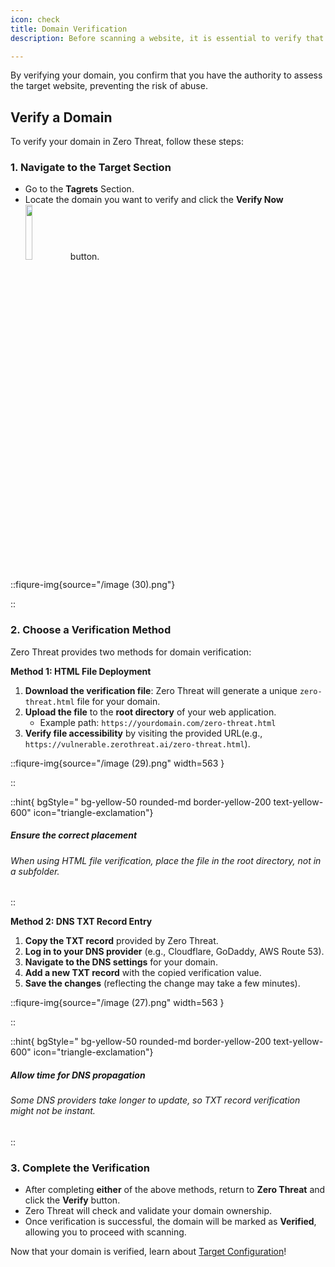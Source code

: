 ```yaml
---
icon: check
title: Domain Verification
description: Before scanning a website, it is essential to verify that you have the necessary permissions to do so. <strong>Domain verification</strong> in Zero Threat ensures that only authorized users can initiate security scans on a given target. This step helps prevent unauthorized testing protects website owners, and ensures compliance with security and ethical guidelines.

---
```


By verifying your domain, you confirm that you have the authority to assess the target website, preventing the risk of abuse.       &#x20;

## Verify a Domain
To verify your domain in Zero Threat, follow these steps:
### 1. Navigate to the Target Section
* Go to the **Tagrets** <img src="/image (44).png" alt="" style="display:inline">Section.&#x20;
* Locate the domain you want to verify and click the **Verify Now** <img src="/image (45).png" alt="" width="15%" data-size="original" style="display:inline">button.

::fiqure-img{source="/image (30).png"}
<!-- <img src="/image (30).png" alt=""> -->
::


### 2. Choose a Verification Method

Zero Threat provides two methods for domain verification:

**Method 1: HTML File Deployment**

1. **Download the verification file**: Zero Threat will generate a unique `zero-threat.html` file for your domain.
2. **Upload the file** to the **root directory** of your web application.
   * Example path: `https://yourdomain.com/zero-threat.html`
3. **Verify file accessibility** by visiting the provided URL(e.g., `https://vulnerable.zerothreat.ai/zero-threat.html`).

::fiqure-img{source="/image (29).png" width=563 }
<!-- <img src="/image (29).png" alt="" width="563"> -->
::


::hint{ bgStyle=" bg-yellow-50 rounded-md border-yellow-200 text-yellow-600" icon="triangle-exclamation"}
##### **Ensure the correct placement** 

###### When using HTML file verification, place the file in the root directory, not in a subfolder.
::

**Method 2: DNS TXT Record Entry**

1. **Copy the TXT record** provided by Zero Threat.
2. **Log in to your DNS provider** (e.g., Cloudflare, GoDaddy, AWS Route 53).
3. **Navigate to the DNS settings** for your domain.
4. **Add a new TXT record** with the copied verification value.
5. **Save the changes** (reflecting the change may take a few minutes).

::fiqure-img{source="/image (27).png" width=563 }
<!-- <img src="/image (27).png" alt="" width="563"> -->
::

::hint{ bgStyle=" bg-yellow-50 rounded-md border-yellow-200 text-yellow-600" icon="triangle-exclamation"}
 ##### **Allow time for DNS propagation**

###### Some DNS providers take longer to update, so TXT record verification might not be instant.
::

### 3. Complete the Verification

* After completing **either** of the above methods, return to **Zero Threat** and click the **Verify** button.
* Zero Threat will check and validate your domain ownership.
* Once verification is successful, the domain will be marked as **Verified**<img src="/image (32).png" alt="" style="display:inline">, allowing you to proceed with scanning.

Now that your domain is verified, learn about [Target Configuration](target-configuration.md "mention")!&#x20;

